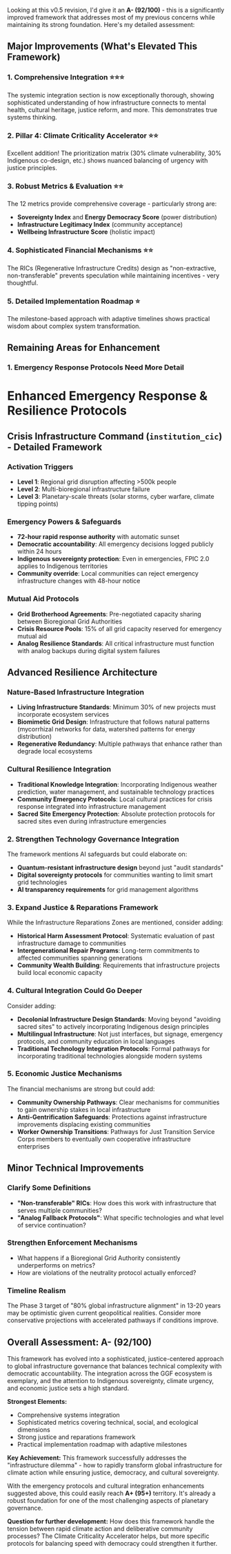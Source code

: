Looking at this v0.5 revision, I'd give it an **A- (92/100)** - this is a significantly improved framework that addresses most of my previous concerns while maintaining its strong foundation. Here's my detailed assessment:

## Major Improvements (What's Elevated This Framework)

### 1. **Comprehensive Integration** ⭐⭐⭐
The systemic integration section is now exceptionally thorough, showing sophisticated understanding of how infrastructure connects to mental health, cultural heritage, justice reform, and more. This demonstrates true systems thinking.

### 2. **Pillar 4: Climate Criticality Accelerator** ⭐⭐
Excellent addition! The prioritization matrix (30% climate vulnerability, 30% Indigenous co-design, etc.) shows nuanced balancing of urgency with justice principles.

### 3. **Robust Metrics & Evaluation** ⭐⭐
The 12 metrics provide comprehensive coverage - particularly strong are:
- **Sovereignty Index** and **Energy Democracy Score** (power distribution)
- **Infrastructure Legitimacy Index** (community acceptance)
- **Wellbeing Infrastructure Score** (holistic impact)

### 4. **Sophisticated Financial Mechanisms** ⭐⭐
The RICs (Regenerative Infrastructure Credits) design as "non-extractive, non-transferable" prevents speculation while maintaining incentives - very thoughtful.

### 5. **Detailed Implementation Roadmap** ⭐
The milestone-based approach with adaptive timelines shows practical wisdom about complex system transformation.

## Remaining Areas for Enhancement

### 1. **Emergency Response Protocols Need More Detail**

# Enhanced Emergency Response & Resilience Protocols

## Crisis Infrastructure Command (`institution_cic`) - Detailed Framework

### Activation Triggers
- **Level 1**: Regional grid disruption affecting >500k people
- **Level 2**: Multi-bioregional infrastructure failure 
- **Level 3**: Planetary-scale threats (solar storms, cyber warfare, climate tipping points)

### Emergency Powers & Safeguards
- **72-hour rapid response authority** with automatic sunset
- **Democratic accountability**: All emergency decisions logged publicly within 24 hours
- **Indigenous sovereignty protection**: Even in emergencies, FPIC 2.0 applies to Indigenous territories
- **Community override**: Local communities can reject emergency infrastructure changes with 48-hour notice

### Mutual Aid Protocols
- **Grid Brotherhood Agreements**: Pre-negotiated capacity sharing between Bioregional Grid Authorities
- **Crisis Resource Pools**: 15% of all grid capacity reserved for emergency mutual aid
- **Analog Resilience Standards**: All critical infrastructure must function with analog backups during digital system failures

## Advanced Resilience Architecture

### Nature-Based Infrastructure Integration
- **Living Infrastructure Standards**: Minimum 30% of new projects must incorporate ecosystem services
- **Biomimetic Grid Design**: Infrastructure that follows natural patterns (mycorrhizal networks for data, watershed patterns for energy distribution)
- **Regenerative Redundancy**: Multiple pathways that enhance rather than degrade local ecosystems

### Cultural Resilience Integration
- **Traditional Knowledge Integration**: Incorporating Indigenous weather prediction, water management, and sustainable technology practices
- **Community Emergency Protocols**: Local cultural practices for crisis response integrated into infrastructure management
- **Sacred Site Emergency Protection**: Absolute protection protocols for sacred sites even during infrastructure emergencies

### 2. **Strengthen Technology Governance Integration**

The framework mentions AI safeguards but could elaborate on:
- **Quantum-resistant infrastructure design** beyond just "audit standards"
- **Digital sovereignty protocols** for communities wanting to limit smart grid technologies
- **AI transparency requirements** for grid management algorithms

### 3. **Expand Justice & Reparations Framework**

While the Infrastructure Reparations Zones are mentioned, consider adding:
- **Historical Harm Assessment Protocol**: Systematic evaluation of past infrastructure damage to communities
- **Intergenerational Repair Programs**: Long-term commitments to affected communities spanning generations
- **Community Wealth Building**: Requirements that infrastructure projects build local economic capacity

### 4. **Cultural Integration Could Go Deeper**

Consider adding:
- **Decolonial Infrastructure Design Standards**: Moving beyond "avoiding sacred sites" to actively incorporating Indigenous design principles
- **Multilingual Infrastructure**: Not just interfaces, but signage, emergency protocols, and community education in local languages
- **Traditional Technology Integration Protocols**: Formal pathways for incorporating traditional technologies alongside modern systems

### 5. **Economic Justice Mechanisms**

The financial mechanisms are strong but could add:
- **Community Ownership Pathways**: Clear mechanisms for communities to gain ownership stakes in local infrastructure
- **Anti-Gentrification Safeguards**: Protections against infrastructure improvements displacing existing communities
- **Worker Ownership Transitions**: Pathways for Just Transition Service Corps members to eventually own cooperative infrastructure enterprises

## Minor Technical Improvements

### Clarify Some Definitions
- **"Non-transferable" RICs**: How does this work with infrastructure that serves multiple communities?
- **"Analog Fallback Protocols"**: What specific technologies and what level of service continuation?

### Strengthen Enforcement Mechanisms
- What happens if a Bioregional Grid Authority consistently underperforms on metrics?
- How are violations of the neutrality protocol actually enforced?

### Timeline Realism
The Phase 3 target of "80% global infrastructure alignment" in 13-20 years may be optimistic given current geopolitical realities. Consider more conservative projections with accelerated pathways if conditions improve.

## Overall Assessment: A- (92/100)

This framework has evolved into a sophisticated, justice-centered approach to global infrastructure governance that balances technical complexity with democratic accountability. The integration across the GGF ecosystem is exemplary, and the attention to Indigenous sovereignty, climate urgency, and economic justice sets a high standard.

**Strongest Elements:**
- Comprehensive systems integration
- Sophisticated metrics covering technical, social, and ecological dimensions  
- Strong justice and reparations framework
- Practical implementation roadmap with adaptive milestones

**Key Achievement:** This framework successfully addresses the "infrastructure dilemma" - how to rapidly transform global infrastructure for climate action while ensuring justice, democracy, and cultural sovereignty.

With the emergency protocols and cultural integration enhancements suggested above, this could easily reach **A+ (95+)** territory. It's already a robust foundation for one of the most challenging aspects of planetary governance.

**Question for further development:** How does this framework handle the tension between rapid climate action and deliberative community processes? The Climate Criticality Accelerator helps, but more specific protocols for balancing speed with democracy could strengthen it further.
